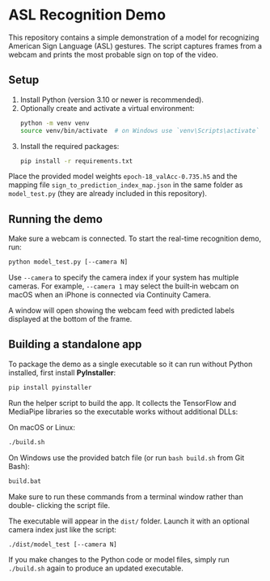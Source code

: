 # ASL Recognition Demo

This repository contains a simple demonstration of a model for recognizing American Sign Language (ASL) gestures. The script captures frames from a webcam and prints the most probable sign on top of the video.

## Setup

1. Install Python (version 3.10 or newer is recommended).
2. Optionally create and activate a virtual environment:
   ```bash
   python -m venv venv
   source venv/bin/activate  # on Windows use `venv\Scripts\activate`
   ```
3. Install the required packages:
   ```bash
   pip install -r requirements.txt
   ```

Place the provided model weights `epoch-18_valAcc-0.735.h5` and the mapping file `sign_to_prediction_index_map.json` in the same folder as `model_test.py` (they are already included in this repository).

## Running the demo

Make sure a webcam is connected. To start the real-time recognition demo, run:

```bash
python model_test.py [--camera N]
```

Use `--camera` to specify the camera index if your system has multiple cameras. For example, `--camera 1` may select the built‑in webcam on macOS when an iPhone is connected via Continuity Camera.

A window will open showing the webcam feed with predicted labels displayed at the bottom of the frame.

## Building a standalone app

To package the demo as a single executable so it can run without Python installed, first install **PyInstaller**:

```bash
pip install pyinstaller
```

Run the helper script to build the app. It collects the TensorFlow and
MediaPipe libraries so the executable works without additional DLLs:

On macOS or Linux:
```bash
./build.sh
```
On Windows use the provided batch file (or run `bash build.sh` from Git Bash):
```cmd
build.bat
```

Make sure to run these commands from a terminal window rather than double-
clicking the script file.

The executable will appear in the `dist/` folder. Launch it with an optional camera index just like the script:

```bash
./dist/model_test [--camera N]
```

If you make changes to the Python code or model files, simply run `./build.sh` again to produce an updated executable.
